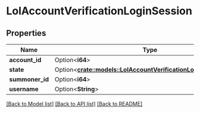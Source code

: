 # LolAccountVerificationLoginSession

## Properties

Name | Type | Description | Notes
------------ | ------------- | ------------- | -------------
**account_id** | Option<**i64**> |  | [optional]
**state** | Option<[**crate::models::LolAccountVerificationLoginSessionState**](LolAccountVerificationLoginSessionState.md)> |  | [optional]
**summoner_id** | Option<**i64**> |  | [optional]
**username** | Option<**String**> |  | [optional]

[[Back to Model list]](../README.md#documentation-for-models) [[Back to API list]](../README.md#documentation-for-api-endpoints) [[Back to README]](../README.md)



